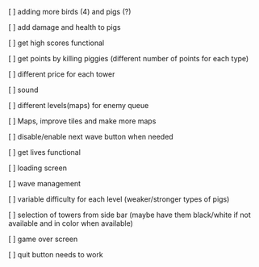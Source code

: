 [ ] adding more birds (4) and pigs (?)

[ ] add damage and health to pigs

[ ] get high scores functional 

[ ] get points by killing piggies (different number of points for each type)

[ ] different price for each tower

[ ] sound

[ ] different levels(maps) for enemy queue

[ ] Maps, improve tiles and make more maps

[ ] disable/enable next wave button when needed 

[ ] get lives functional

[ ] loading screen

[ ] wave management

[ ] variable difficulty for each level (weaker/stronger types of pigs)

[ ] selection of towers from side bar (maybe have them black/white if not available and in color when available)

[ ] game over screen

[ ] quit button needs to work